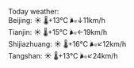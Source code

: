 Today weather:  
Beijing: ☀️   🌡️+13°C 🌬️↓11km/h  
Tianjin: ☀️   🌡️+15°C 🌬️←19km/h  
Shijiazhuang: ☀️   🌡️+16°C 🌬️↙12km/h  
Tangshan: ☀️   🌡️+13°C 🌬️↙24km/h  
